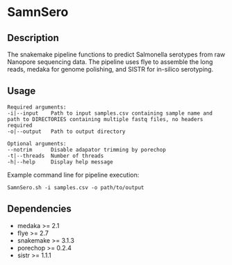 # SamnSero

## Description
The snakemake pipeline functions to predict Salmonella serotypes from raw Nanopore sequencing data. The pipeline uses flye to assemble the long reads, medaka for genome polishing, and SISTR for in-silico serotyping.

## Usage
```
Required arguments:
-i|--input    Path to input samples.csv containing sample name and path to DIRECTORIES containing multiple fastq files, no headers required
-o|--output   Path to output directory

Optional arguments:
--notrim      Disable adapator trimming by porechop
-t|--threads  Number of threads
-h|--help     Display help message
```

Example command line for pipeline execution:
```
SamnSero.sh -i samples.csv -o path/to/output
```

## Dependencies
* medaka >= 2.1
* flye >= 2.7
* snakemake >= 3.1.3
* porechop >= 0.2.4
* sistr >= 1.1.1